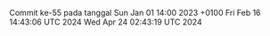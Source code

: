 Commit ke-55 pada tanggal Sun Jan 01 14:00 2023 +0100
Fri Feb 16 14:43:06 UTC 2024
Wed Apr 24 02:43:19 UTC 2024
